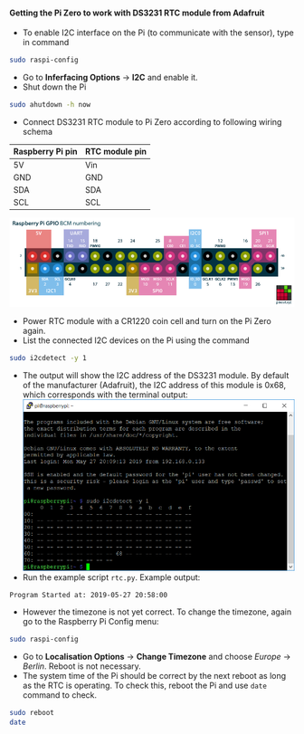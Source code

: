 #### Getting the Pi Zero to work with DS3231 RTC module from Adafruit 
- To enable I2C interface on the Pi (to communicate with the sensor), type in command
```bash
sudo raspi-config
```
- Go to **Inferfacing Options** -> **I2C** and enable it.
- Shut down the Pi 
```bash
sudo ahutdown -h now
```
- Connect DS3231 RTC module to Pi Zero according to following wiring schema

Raspberry Pi pin | RTC module pin 
---------|----------
 5V | Vin 
 GND | GND 
 SDA | SDA
 SCL | SCL

![](../media/raspberry-pi-pinout.png)

- Power RTC module with a CR1220 coin cell and turn on the Pi Zero again. 
- List the connected I2C devices on the Pi using the command
```bash 
sudo i2cdetect -y 1
```
- The output will show the I2C address of the DS3231 module. By default of the manufacturer (Adafruit), the I2C address of this module is 0x68, which corresponds with the terminal output:
![](../media/screenshot1.PNG)
- Run the example script `rtc.py`. Example output:
```
Program Started at: 2019-05-27 20:58:00
```
- However the timezone is not yet correct. To change the timezone, again go to the Raspberry Pi Config menu:
```bash
sudo raspi-config
```
- Go to **Localisation Options** -> **Change Timezone** and choose *Europe* -> *Berlin*. Reboot is not necessary.
- The system time of the Pi should be correct by the next reboot as long as the RTC is operating. To check this, reboot the Pi and use `date` command to check.
```bash
sudo reboot
date
```
